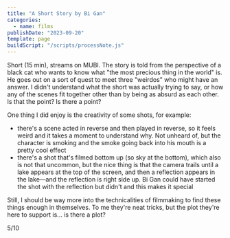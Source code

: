 ```yaml
---
title: "A Short Story by Bi Gan"
categories:
  - name: films
publishDate: "2023-09-20"
template: page
buildScript: "/scripts/processNote.js"
---
```


Short (15 min), streams on MUBI. The story is told from the perspective of a black cat who wants to know what "the most precious thing in the world" is. He goes out on a sort of quest to meet three "weirdos" who might have an answer. I didn't understand what the short was actually trying to say, or how any of the scenes fit together other than by being as absurd as each other. Is that the point? Is there a point?

One thing I did enjoy is the creativity of some shots, for example:

- there's a scene acted in reverse and then played in reverse, so it feels weird and it takes a moment to understand why. Not unheard of, but the character is smoking and the smoke going back into his mouth is a pretty cool effect
- there's a shot that's filmed bottom up (so sky at the bottom), which also is not that uncommon, but the nice thing is that the camera trails until a lake appears at the top of the screen, and then a reflection appears in the lake—and the reflection is right side up. Bi Gan could have started the shot with the reflection but didn't and this makes it special

Still, I should be way more into the technicalities of filmmaking to find these things enough in themselves. To me they're neat tricks, but the plot they're here to support is... is there a plot?

5/10
